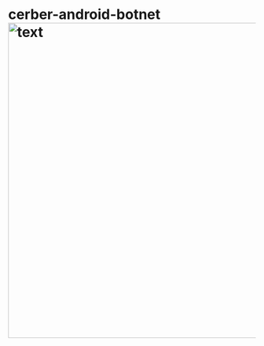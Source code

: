 # cerber-android-botnet<img width="640" alt="text" src="https://github.com/user-attachments/assets/5bf343f8-b635-4749-b21d-eef05075b4ea" />
